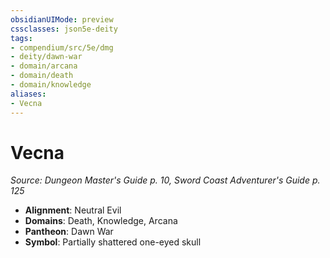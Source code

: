```yaml
---
obsidianUIMode: preview
cssclasses: json5e-deity
tags:
- compendium/src/5e/dmg
- deity/dawn-war
- domain/arcana
- domain/death
- domain/knowledge
aliases: 
- Vecna
---
```

# Vecna
*Source: Dungeon Master's Guide p. 10, Sword Coast Adventurer's Guide p. 125* 

- **Alignment**: Neutral Evil
- **Domains**: Death, Knowledge, Arcana
- **Pantheon**: Dawn War
- **Symbol**: Partially shattered one-eyed skull